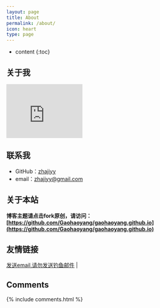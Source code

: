 ```yaml
---
layout: page
title: About
permalink: /about/
icon: heart
type: page
---
```


* content
{:toc}

## 关于我

<iframe src="https://github.com/zhajiyy" style="border: 0;height: 142px;width: 200px;overflow: hidden;" frameBorder="0"></iframe>



## 联系我

* GitHub：[zhajiyy](https://github.com/zhajiyy)
* email：zhajiyy@gmail.com

## 关于本站

**博客主题请点击fork原创，请访问：[https://github.com/Gaohaoyang/gaohaoyang.github.io](https://github.com/Gaohaoyang/gaohaoyang.github.io)**

## 友情链接

[发送email,请勿发送钓鱼邮件](https://github.com/zhajiyy) \| 

## Comments

{% include comments.html %}
